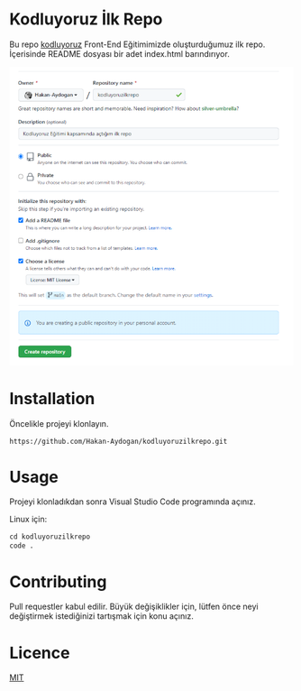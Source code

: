 # Kodluyoruz İlk Repo

Bu repo [kodluyoruz](https://www.kodluyoruz.org/) Front-End Eğitimimizde oluşturduğumuz ilk repo. İçerisinde README dosyası bir adet index.html barındırıyor.

![repo image](https://raw.githubusercontent.com/Hakan-Aydogan/kodluyoruzilkrepo/main/github%20repo.PNG)

# Installation

Öncelikle projeyi klonlayın.

```
https://github.com/Hakan-Aydogan/kodluyoruzilkrepo.git

```

# Usage

Projeyi klonladıkdan sonra Visual Studio Code programında açınız.

Linux için:

```
cd kodluyoruzilkrepo
code .

```

# Contributing

Pull requestler kabul edilir. Büyük değişiklikler için, lütfen önce neyi değiştirmek istediğinizi tartışmak için konu açınız.

# Licence

[MIT](https://choosealicense.com/licenses/mit/)
